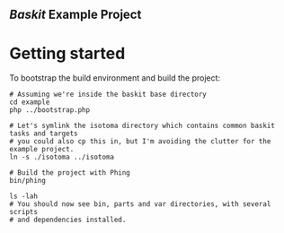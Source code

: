 _Baskit_ Example Project
------------------------

Getting started
===============
To bootstrap the build environment and build the project:

    # Assuming we're inside the baskit base directory
    cd example
    php ../bootstrap.php
    
    # Let's symlink the isotoma directory which contains common baskit tasks and targets
    # you could also cp this in, but I'm avoiding the clutter for the example project.
    ln -s ./isotoma ../isotoma

    # Build the project with Phing
    bin/phing

    ls -lah
    # You should now see bin, parts and var directories, with several scripts
    # and dependencies installed.
